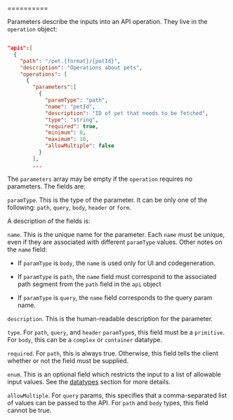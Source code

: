 ==========

Parameters describe the inputs into an API operation.  They live in the `operation` object:

```json

"apis":[
  {
    "path": "/pet.{format}/{petId}",
    "description": "Operations about pets",
    "operations": [
      {
        "parameters":[
          {
            "paramType": "path",
            "name": "petId",
            "description": "ID of pet that needs to be fetched",
            "type": "string",
            "required": true,
            "minimum": 0,
            "maximum": 10,
            "allowMultiple": false
          }
        ],
        ...

```

The `parameters` array may be empty if the `operation` requires no parameters.  The fields are:

`paramType`.  This is the type of the parameter.  It can be only one of the following: 
`path`, `query`, `body`, `header` or `form`.

A description of the fields is:

`name`.  This is the unique name for the parameter.  Each `name` must be unique, even if
they are associated with different `paramType` values.  Other notes on the `name` field:

* If `paramType` is `body`, the `name` is used only for UI and codegeneration.

* If `paramType` is `path`, the `name` field must correspond to the associated path segment from the `path`
field in the `api` object

* If `paramType` is `query`, the `name` field corresponds to the query param name.

`description`.  This is the human-readable description for the parameter.

`type`.  For `path`, `query`, and `header` `paramType`s, this field must be a `primitive`.
For `body`, this can be a `complex` or `container` datatype.

`required`.  For `path`, this is always true.  Otherwise, this field tells the client
whether or not the field must be supplied.

`enum`.  This is an optional field which restricts the input to a list of allowable input values.  See the [datatypes](datatypes) section for more details.

`allowMultiple`.  For `query` params, this specifies that a comma-separated list of values can
be passed to the API.  For `path` and `body` types, this field cannot be true.